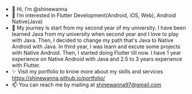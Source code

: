 - 👋 Hi, I’m @shinewanna
- 👀 I’m interested in Flutter Development(Android, iOS, Web), Android Native(Java)
- 💞️ My journey is start from my second year of my university. I have been learned Java from my university when second year and I love to play with Java. Then, I decided to change my path that's Java to Native Android with Java. In third year, I was learn and excute some projects with Native Android. Then, I started doing Flutter till now. I have 1 year experience on Native Android with Java and 2.5 to 3 years experience with Flutter.
- ✨ Visit my portfolio to know more about my skills and services https://shinewanna.github.io/portfolio/
- 📫 You can reach me by mailing at shinewanna97@gmail.com


<!---
shinewanna/shinewanna is a ✨ special ✨ repository because its `README.md` (this file) appears on your GitHub profile.
You can click the Preview link to take a look at your changes.
--->
